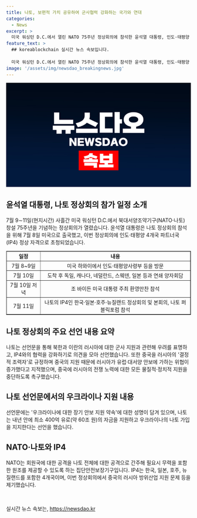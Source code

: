 ```yaml
---
title: 나토, 보편적 가치 공유하여 군사협력 강화하는 국가와 연대
categories:
  - News
excerpt: >
  미국 워싱턴 D.C.에서 열린 NATO 75주년 정상회의에 참석한 윤석열 대통령, 인도·태평양 파트너국(IP4)을 위해 미국 출장, 주요 회의 및 만찬 참석 등 다채로운 활동 전개
feature_text: >
  ## koreablockchain 실시간 뉴스 속보입니다.

  미국 워싱턴 D.C.에서 열린 NATO 75주년 정상회의에 참석한 윤석열 대통령, 인도·태평양 파트너국(IP4)을 위해 미국 출장, 주요 회의 및 만찬 참석 등 다채로운 활동 전개
image: '/assets/img/newsdao_breakingnews.jpg'
---
```


<p><img src="/assets/img/newsdao_breakingnews.jpg" alt="koreablockchain 속보" /></p>

<h2 data-ke-size="size26">윤석열 대통령, 나토 정상회의 참가 일정 소개</h2>

<p data-ke-size="size16">7월 9∼11일(현지시간) 사흘간 미국 워싱턴 D.C.에서 북대서양조약기구(NATO·나토) 창설 75주년을 기념하는 정상회의가 열렸습니다. 윤석열 대통령은 나토 정상회의 참석을 위해 7월 8일 미국으로 출국했고, 이번 정상회의에 인도·태평양 4개국 파트너국(IP4) 정상 자격으로 초청되었습니다.</p>

<table style="width: 100%;" border="1">
<tbody>
<tr>
<td style="text-align: center; height: 17px;"><b>일정</b></td>
<td style="text-align: center; height: 17px;"><b>내용</b></td>
</tr>
<tr>
<td style="text-align: center; height: 17px;">7월 8~9일</td>
<td style="text-align: center; height: 17px;">미국 하와이에서 인도·태평양사령부 등을 방문</td>
</tr>
<tr>
<td style="text-align: center; height: 17px;">7월 10일</td>
<td style="text-align: center; height: 17px;">도착 후 독일, 캐나다, 네덜란드, 스웨덴, 일본 등과 연쇄 양자회담</td>
</tr>
<tr>
<td style="text-align: center; height: 17px;">7월 10일 저녁</td>
<td style="text-align: center; height: 17px;">조 바이든 미국 대통령 주최 환영만찬 참석</td>
</tr>
<tr>
<td style="text-align: center; height: 17px;">7월 11일</td>
<td style="text-align: center; height: 17px;">나토의 IP4인 한국·일본·호주·뉴질랜드 정상회의 및 본회의, 나토 퍼블릭포럼 참석</td>
</tr>
</tbody>
</table>

<h2 data-ke-size="size26">나토 정상회의 주요 선언 내용 요약</h2>

<p data-ke-size="size16">나토는 선언문을 통해 북한과 이란의 러시아에 대한 군사 지원과 관련해 우려를 표명하고, IP4와의 협력을 강화하기로 의견을 모아 선언했습니다. 또한 중국을 러시아의 '결정적 조력자'로 규정하며 중국의 지원 때문에 러시아가 유럽·대서양 안보에 가하는 위협이 증가했다고 지적했으며, 중국에 러시아의 전쟁 노력에 대한 모든 물질적·정치적 지원을 중단하도록 촉구했습니다.</p>

<h2 data-ke-size="size26">나토 선언문에서의 우크라이나 지원 내용</h2>

<p data-ke-size="size16">선언문에는 '우크라이나에 대한 장기 안보 지원 약속'에 대한 성명이 담겨 있으며, 나토는 내년 안에 최소 400억 유로(약 60조 원)의 자금을 지원하고 우크라이나의 나토 가입을 지지한다는 선언을 했습니다.</p>

<h2 data-ke-size="size26">NATO·나토와 IP4</h2>

<p data-ke-size="size16">NATO는 회원국에 대한 공격을 나토 전체에 대한 공격으로 간주해 필요시 무력을 포함한 원조를 제공할 수 있도록 하는 집단안전보장기구입니다. IP4는 한국, 일본, 호주, 뉴질랜드를 포함한 4개국이며, 이번 정상회의에서 중국의 러시아 방위산업 지원 문제 등을 제기했습니다.</p>

<p data-ke-size="size16">&nbsp;</p>
실시간 뉴스 속보는, <a href="https://newsdao.kr" rel="dofollow">https://newsdao.kr</a>


